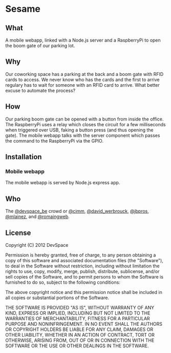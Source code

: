 # Sesame

## What

A mobile webapp, linked with a Node.js server and a RaspberryPi to open the boom gate of our parking lot.

## Why

Our coworking space has a parking at the back and a boom gate with RFID cards to access. We never know who has the cards and the first to arrive regulary has to wait for someone with an RFID card to arrive. What better excuse to automate the process?

## How

Our parking boom gate can be opened with a button from inside the office. The RaspberryPi uses a relay which closes the circuit for a few milliseconds when triggered over USB, faking a button press (and thus opening the gate). The mobile webapp talks with the server component which passes the command to the RaspberryPi via the GPIO.

## Installation

### Mobile webapp

The mobile webapp is served by Node.js express app.

## Who

The [@devspace_be](http://twitter.com/devspace_be) crowd or [@cimm](http://twitter.com/cimm), [@david_werbrouck](http://twitter.com/david_werbrouck), [@jbpros](http://twitter.com/jbpros), [@mlainez](http://twitter.com/mlainez), and [@romaingweb](http://twitter.com/romaingweb).

## License

Copyright (C) 2012 DevSpace

Permission is hereby granted, free of charge, to any person obtaining a copy of this software and associated documentation files (the "Software"), to deal in the Software without restriction, including without limitation the rights to use, copy, modify, merge, publish, distribute, sublicense, and/or sell copies of the Software, and to permit persons to whom the Software is furnished to do so, subject to the following conditions:

The above copyright notice and this permission notice shall be included in all copies or substantial portions of the Software.

THE SOFTWARE IS PROVIDED "AS IS", WITHOUT WARRANTY OF ANY KIND, EXPRESS OR IMPLIED, INCLUDING BUT NOT LIMITED TO THE WARRANTIES OF MERCHANTABILITY, FITNESS FOR A PARTICULAR PURPOSE AND NONINFRINGEMENT. IN NO EVENT SHALL THE AUTHORS OR COPYRIGHT HOLDERS BE LIABLE FOR ANY CLAIM, DAMAGES OR OTHER LIABILITY, WHETHER IN AN ACTION OF CONTRACT, TORT OR OTHERWISE, ARISING FROM, OUT OF OR IN CONNECTION WITH THE SOFTWARE OR THE USE OR OTHER DEALINGS IN THE SOFTWARE.

